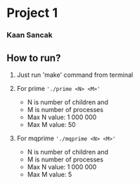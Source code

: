 # Project 1
### Kaan Sancak

## How to run?

1) Just run 'make' command from terminal

2) For prime `'./prime <N> <M>'`
	* N is number of children and 
	* M is number of processes
	* Max N value: 1 000 000 
	* Max M value: 50

2) For mqprime `'./mqprime <N> <M>'`
	* N is number of children and 
	* M is number of processes
	* Max N value: 1 000 000 
	* Max M value: 5

